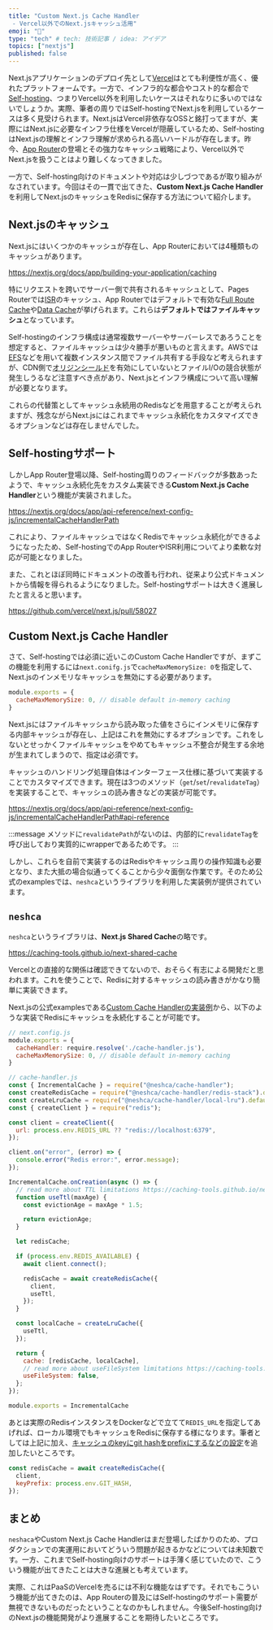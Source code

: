 ```yaml
---
title: "Custom Next.js Cache Handler
 - Vercel以外でのNext.jsキャッシュ活用"
emoji: "💸"
type: "tech" # tech: 技術記事 / idea: アイデア
topics: ["nextjs"]
published: false
---
```


Next.jsアプリケーションのデプロイ先として[Vercel](https://vercel.com/)はとても利便性が高く、優れたプラットフォームです。一方で、インフラ的な都合やコスト的な都合で[Self-hosting](https://nextjs.org/docs/app/building-your-application/deploying#self-hosting)、つまりVercel以外を利用したいケースはそれなりに多いのではないでしょうか。実際、筆者の周りではSelf-hostingでNext.jsを利用しているケースは多く見受けられます。Next.jsはVercel非依存なOSSと銘打ってますが、実際にはNext.jsに必要なインフラ仕様をVercelが隠蔽しているため、Self-hostingはNext.jsの理解とインフラ理解が求められる高いハードルが存在します。昨今、[App Router](https://nextjs.org/docs/routing/introduction)の登場とその強力なキャッシュ戦略により、Vercel以外でNext.jsを扱うことはより難しくなってきました。

一方で、Self-hosting向けのドキュメントや対応は少しづつであるが取り組みがなされています。今回はその一貫で出てきた、**Custom Next.js Cache Handler**を利用してNext.jsのキャッシュをRedisに保存する方法について紹介します。

## Next.jsのキャッシュ

Next.jsにはいくつかのキャッシュが存在し、App Routerにおいては4種類ものキャッシュがあります。

https://nextjs.org/docs/app/building-your-application/caching

特にリクエストを跨いでサーバー側で共有されるキャッシュとして、Pages Routerでは[ISR](https://nextjs.org/docs/pages/building-your-application/data-fetching/incremental-static-regeneration)のキャッシュ、App Routerではデフォルトで有効な[Full Route Cache](https://nextjs.org/docs/app/building-your-application/caching#full-route-cache)や[Data Cache](https://nextjs.org/docs/app/building-your-application/caching#data-cache)が挙げられます。これらは**デフォルトではファイルキャッシュ**となっています。

Self-hostingのインフラ構成は通常複数サーバーやサーバーレスであろうことを想定すると、ファイルキャッシュは少々勝手が悪いものと言えます。AWSでは[EFS](https://aws.amazon.com/jp/efs/)などを用いて複数インスタンス間でファイル共有する手段など考えられますが、CDN側で[オリジンシールド](https://dev.classmethod.jp/articles/amazon-cloudfront-support-cache-layer-origin-shield/)を有効にしていないとファイルI/Oの競合状態が発生しうるなど注意すべき点があり、Next.jsとインフラ構成について高い理解が必要となります。

これらの代替策としてキャッシュ永続用のRedisなどを用意することが考えられますが、残念ながらNext.jsにはこれまでキャッシュ永続化をカスタマイズできるオプションなどは存在しませんでした。

## Self-hostingサポート

しかしApp Router登場以降、Self-hosting周りのフィードバックが多数あったようで、キャッシュ永続化先をカスタム実装できる**Custom Next.js Cache Handler**という機能が実装されました。

https://nextjs.org/docs/app/api-reference/next-config-js/incrementalCacheHandlerPath

これにより、ファイルキャッシュではなくRedisでキャッシュ永続化ができるようになったため、Self-hostingでのApp RouterやISR利用についてより柔軟な対応が可能となりました。

また、これとほぼ同時にドキュメントの改善も行われ、従来より公式ドキュメントから情報を得られるようになりました。Self-hostingサポートは大きく進展したと言えると思います。

https://github.com/vercel/next.js/pull/58027

## Custom Next.js Cache Handler

さて、Self-hostingでは必須に近いこのCustom Cache Handlerですが、まずこの機能を利用するには`next.conifg.js`で`cacheMaxMemorySize: 0`を指定して、Next.jsのインメモリなキャッシュを無効にする必要があります。

```js
module.exports = {
  cacheMaxMemorySize: 0, // disable default in-memory caching
}
```

Next.jsにはファイルキャッシュから読み取った値をさらにインメモリに保存する内部キャッシュが存在し、上記はこれを無効にするオプションです。これをしないとせっかくファイルキャッシュをやめてもキャッシュ不整合が発生する余地が生まれてしまうので、指定は必須です。

キャッシュのハンドリング処理自体はインターフェース仕様に基づいて実装することでカスタマイズできます。現在は3つのメソッド（`get`/`set`/`revalidateTag`）を実装することで、キャッシュの読み書きなどの実装が可能です。

https://nextjs.org/docs/app/api-reference/next-config-js/incrementalCacheHandlerPath#api-reference

:::message
メソッドに`revalidatePath`がないのは、内部的に`revalidateTag`を呼び出しており実質的にwrapperであるためです。
:::

しかし、これらを自前で実装するのはRedisやキャッシュ周りの操作知識も必要となり、また大抵の場合似通ってくることから少々面倒な作業です。そのため公式のexamplesでは、`neshca`というライブラリを利用した実装例が提供されています。

## `neshca`

`neshca`というライブラリは、**Next.js Shared Cache**の略です。

https://caching-tools.github.io/next-shared-cache

Vercelとの直接的な関係は確認できてないので、おそらく有志による開発だと思われます。これを使うことで、Redisに対するキャッシュの読み書きがかなり簡単に実装できます。

Next.jsの公式examplesである[Custom Cache Handlerの実装例](https://github.com/vercel/next.js/tree/10599a4e1eb442306def0de981cbc96b83e6f6f0/examples/cache-handler-redis)から、以下のような実装でRedisにキャッシュを永続化することが可能です。

```js
// next.config.js
module.exports = {
  cacheHandler: require.resolve('./cache-handler.js'),
  cacheMaxMemorySize: 0, // disable default in-memory caching
}

// cache-handler.js
const { IncrementalCache } = require("@neshca/cache-handler");
const createRedisCache = require("@neshca/cache-handler/redis-stack").default;
const createLruCache = require("@neshca/cache-handler/local-lru").default;
const { createClient } = require("redis");

const client = createClient({
  url: process.env.REDIS_URL ?? "redis://localhost:6379",
});

client.on("error", (error) => {
  console.error("Redis error:", error.message);
});

IncrementalCache.onCreation(async () => {
  // read more about TTL limitations https://caching-tools.github.io/next-shared-cache/configuration/ttl
  function useTtl(maxAge) {
    const evictionAge = maxAge * 1.5;

    return evictionAge;
  }

  let redisCache;

  if (process.env.REDIS_AVAILABLE) {
    await client.connect();

    redisCache = await createRedisCache({
      client,
      useTtl,
    });
  }

  const localCache = createLruCache({
    useTtl,
  });

  return {
    cache: [redisCache, localCache],
    // read more about useFileSystem limitations https://caching-tools.github.io/next-shared-cache/configuration/use-file-system
    useFileSystem: false,
  };
});

module.exports = IncrementalCache
```

あとは実際のRedisインスタンスをDockerなどで立てて`REDIS_URL`を指定してあげれば、ローカル環境でもキャッシュをRedisに保存する様になります。筆者としては上記に加え、[キャッシュのkeyにgit hashをprefixにするなどの設定](https://caching-tools.github.io/next-shared-cache/configuration/build-id-as-prefix-key)を追加したいところです。

```js
const redisCache = await createRedisCache({
  client,
  keyPrefix: process.env.GIT_HASH,
});
```

## まとめ

`neshaca`やCustom Next.js Cache Handlerはまだ登場したばかりのため、プロダクションでの実運用においてどういう問題が起きるかなどについては未知数です。一方、これまでSelf-hosting向けのサポートは手薄く感じていたので、こういう機能が出てきたことは大きな進展とも考えています。

実際、これはPaaSのVercelを売るには不利な機能なはずです。それでもこういう機能が出てきたのは、App Routerの普及にはSelf-hostingのサポート需要が無視できないものだったということなのかもしれません。今後Self-hosting向けのNext.jsの機能開発がより進展することを期待したいところです。
